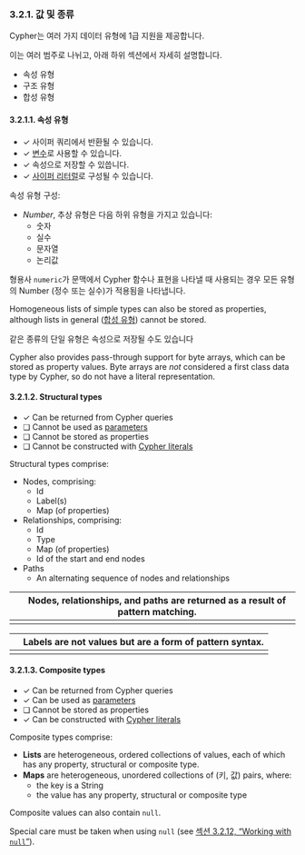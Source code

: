 ### 3.2.1. 값 및 종류

Cypher는 여러 가지 데이터 유형에 1급 지원을 제공합니다.

이는 여러 범주로 나뉘고, 아래 하위 섹션에서 자세히 설명합니다.

- 속성 유형
- 구조 유형
- 합성 유형

#### 3.2.1.1. 속성 유형

- ✓ 사이퍼 쿼리에서 반환될 수 있습니다. 
- ✓ [변수](./parameters.md)로 사용할 수 있습니다.
- ✓ 속성으로 저장할 수 있씁니다. 
- ✓ [사이퍼 리터럴](./expressions.md)로 구성될 수 있습니다. 

속성 유형 구성:

- *Number*, 추상 유형은 다음 하위 유형을 가지고 있습니다:
  + 숫자
  + 실수
  + 문자열
  + 논리값 

형용사 `numeric`가 문맥에서 Cypher 함수나 표현을 나타낼 때 사용되는 경우 모든 유형의 Number (정수 또는 실수)가 적용됨을 나타냅니다. 

  



Homogeneous lists of simple types can also be stored as properties, although lists in general ([합성 유형](./values.md)) cannot be stored.                                                              

같은 종류의 단일 유형은 속성으로 저장될 수도 있습니다 


 Cypher also provides pass-through support for byte arrays, which can be stored as property values. Byte arrays are *not* considered a first class data type by Cypher, so do not have a literal representation.  



#### 3.2.1.2. Structural types

- ✓ Can be returned from Cypher queries
- ❏ Cannot be used as [parameters](https://neo4j.com/docs/developer-manual/3.3/cypher/syntax/parameters/)
- ❏ Cannot be stored as properties
- ❏ Cannot be constructed with [Cypher literals](https://neo4j.com/docs/developer-manual/3.3/cypher/syntax/expressions/)

Structural types comprise:

- Nodes, comprising:
  - Id
  - Label(s)
  - Map (of properties)
- Relationships, comprising:
  - Id
  - Type
  - Map (of properties)
  - Id of the start and end nodes
- Paths
  - An alternating sequence of nodes and relationships

|      | Nodes, relationships, and paths are returned as a result of pattern matching. |
| ---- | ------------------------------------------------------------ |
|      |                                                              |

|      | Labels are not values but are a form of pattern syntax. |
| ---- | ------------------------------------------------------- |
|      |                                                         |

#### 3.2.1.3. Composite types

- ✓ Can be returned from Cypher queries
- ✓ Can be used as [parameters](https://neo4j.com/docs/developer-manual/3.3/cypher/syntax/parameters/)
- ❏ Cannot be stored as properties
- ✓ Can be constructed with [Cypher literals](https://neo4j.com/docs/developer-manual/3.3/cypher/syntax/expressions/)

Composite types comprise:

- **Lists** are heterogeneous, ordered collections of values, each of which has any property, structural or composite type.
- **Maps** are heterogeneous, unordered collections of (키, 값) pairs, where:
  - the key is a String
  - the value has any property, structural or composite type

Composite values can also contain `null`. 


Special care must be taken when using `null` (see [섹션 3.2.12, “Working with `null`”](./working-with-null.md)).
